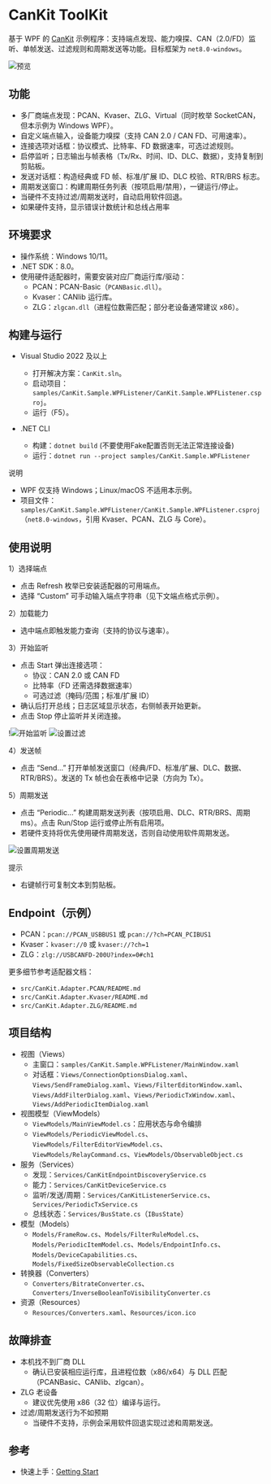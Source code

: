 # CanKit ToolKit

基于 WPF 的 [CanKit](https://gitee.com/pkuyora/CanKit) 示例程序：支持端点发现、能力嗅探、CAN（2.0/FD）监听、单帧发送、过滤规则和周期发送等功能。目标框架为 `net8.0-windows`。

![预览](https://gitee.com/pkuyora/CanKit-Toolkit/raw/master/docs/pics/cankitdemo_preview1.png)

## 功能

- 多厂商端点发现：PCAN、Kvaser、ZLG、Virtual（同时枚举 SocketCAN，但本示例为 Windows WPF）。
- 自定义端点输入，设备能力嗅探（支持 CAN 2.0 / CAN FD、可用速率）。
- 连接选项对话框：协议模式、比特率、FD 数据速率，可选过滤规则。
- 启停监听；日志输出与帧表格（Tx/Rx、时间、ID、DLC、数据），支持复制到剪贴板。
- 发送对话框：构造经典或 FD 帧、标准/扩展 ID、DLC 校验、RTR/BRS 标志。
- 周期发送窗口：构建周期任务列表（按项启用/禁用），一键运行/停止。
- 当硬件不支持过滤/周期发送时，自动启用软件回退。
- 如果硬件支持，显示错误计数统计和总线占用率
## 环境要求

- 操作系统：Windows 10/11。
- .NET SDK：8.0。
- 使用硬件适配器时，需要安装对应厂商运行库/驱动：
  - PCAN：PCAN-Basic（`PCANBasic.dll`）。
  - Kvaser：CANlib 运行库。
  - ZLG：`zlgcan.dll`（进程位数需匹配；部分老设备通常建议 x86）。
## 构建与运行

- Visual Studio 2022 及以上
  - 打开解决方案：`CanKit.sln`。
  - 启动项目：`samples/CanKit.Sample.WPFListener/CanKit.Sample.WPFListener.csproj`。
  - 运行（F5）。

- .NET CLI
  - 构建：`dotnet build` (不要使用Fake配置否则无法正常连接设备)
  - 运行：`dotnet run --project samples/CanKit.Sample.WPFListener`

说明
- WPF 仅支持 Windows；Linux/macOS 不适用本示例。
- 项目文件：`samples/CanKit.Sample.WPFListener/CanKit.Sample.WPFListener.csproj`（`net8.0-windows`，引用 Kvaser、PCAN、ZLG 与 Core）。

## 使用说明

1）选择端点
- 点击 Refresh 枚举已安装适配器的可用端点。
- 选择 “Custom” 可手动输入端点字符串（见下文端点格式示例）。

2）加载能力
- 选中端点即触发能力查询（支持的协议与速率）。


3）开始监听
- 点击 Start 弹出连接选项：
  - 协议：CAN 2.0 或 CAN FD
  - 比特率（FD 还需选择数据速率）
  - 可选过滤（掩码/范围；标准/扩展 ID）
- 确认后打开总线；日志区域显示状态，右侧帧表开始更新。
- 点击 Stop 停止监听并关闭连接。

!![开始监听](https://gitee.com/pkuyora/CanKit-Toolkit/raw/master/docs/pics/cankitdemo_preview4.png)
![设置过滤](https://gitee.com/pkuyora/CanKit-Toolkit/raw/master/docs/pics/cankitdemo_preview2.png)

4）发送帧
- 点击 “Send...” 打开单帧发送窗口（经典/FD、标准/扩展、DLC、数据、RTR/BRS）。发送的 Tx 帧也会在表格中记录（方向为 Tx）。

5）周期发送
- 点击 “Periodic...” 构建周期发送列表（按项启用、DLC、RTR/BRS、周期 ms）。点击 Run/Stop 运行或停止所有启用项。
- 若硬件支持将优先使用硬件周期发送，否则自动使用软件周期发送。

![设置周期发送](https://gitee.com/pkuyora/CanKit-Toolkit/raw/master/docs/pics/cankitdemo_preview3.png)

提示
- 右键帧行可复制文本到剪贴板。

## Endpoint（示例）

- PCAN：`pcan://PCAN_USBBUS1` 或 `pcan://?ch=PCAN_PCIBUS1`
- Kvaser：`kvaser://0` 或 `kvaser://?ch=1`
- ZLG：`zlg://USBCANFD-200U?index=0#ch1`

更多细节参考适配器文档：
- `src/CanKit.Adapter.PCAN/README.md`
- `src/CanKit.Adapter.Kvaser/README.md`
- `src/CanKit.Adapter.ZLG/README.md`

## 项目结构

- 视图（Views）
  - 主窗口：`samples/CanKit.Sample.WPFListener/MainWindow.xaml`
  - 对话框：`Views/ConnectionOptionsDialog.xaml`、`Views/SendFrameDialog.xaml`、`Views/FilterEditorWindow.xaml`、`Views/AddFilterDialog.xaml`、`Views/PeriodicTxWindow.xaml`、`Views/AddPeriodicItemDialog.xaml`
- 视图模型（ViewModels）
  - `ViewModels/MainViewModel.cs`：应用状态与命令编排
  - `ViewModels/PeriodicViewModel.cs`、`ViewModels/FilterEditorViewModel.cs`、`ViewModels/RelayCommand.cs`、`ViewModels/ObservableObject.cs`
- 服务（Services）
  - 发现：`Services/CanKitEndpointDiscoveryService.cs`
  - 能力：`Services/CanKitDeviceService.cs`
  - 监听/发送/周期：`Services/CanKitListenerService.cs`、`Services/PeriodicTxService.cs`
  - 总线状态：`Services/BusState.cs`（`IBusState`）
- 模型（Models）
  - `Models/FrameRow.cs`、`Models/FilterRuleModel.cs`、`Models/PeriodicItemModel.cs`、`Models/EndpointInfo.cs`、`Models/DeviceCapabilities.cs`、`Models/FixedSizeObservableCollection.cs`
- 转换器（Converters）
  - `Converters/BitrateConverter.cs`、`Converters/InverseBooleanToVisibilityConverter.cs`
- 资源（Resources）
  - `Resources/Converters.xaml`、`Resources/icon.ico`

## 故障排查

- 本机找不到厂商 DLL
  - 确认已安装相应运行库，且进程位数（x86/x64）与 DLL 匹配（PCANBasic、CANlib、zlgcan）。
- ZLG 老设备
  - 建议优先使用 x86（32 位）编译与运行。
- 过滤/周期发送行为不如预期
  - 当硬件不支持，示例会采用软件回退实现过滤和周期发送。

## 参考

- 快速上手：[Getting Start](https://github.com/pkuyo/CanKit/blob/master/docs/zh/getting-started.md)

